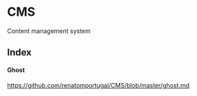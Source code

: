 # CMS
Content management system<br>

## Index
#### Ghost
https://github.com/renatomportugal/CMS/blob/master/ghost.md<br>

